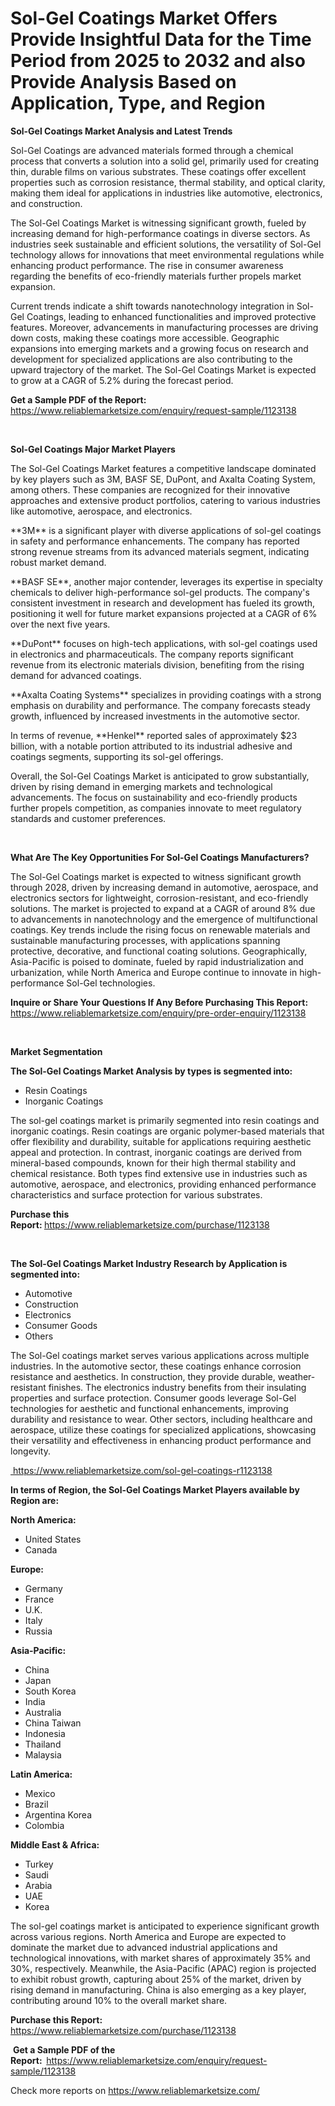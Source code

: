 <p><h1>Sol-Gel Coatings Market Offers Provide Insightful Data for the Time Period from 2025 to 2032 and also Provide Analysis Based on Application, Type, and Region</h1></p><p><strong>Sol-Gel Coatings Market Analysis and Latest Trends</strong></p>
<p><p>Sol-Gel Coatings are advanced materials formed through a chemical process that converts a solution into a solid gel, primarily used for creating thin, durable films on various substrates. These coatings offer excellent properties such as corrosion resistance, thermal stability, and optical clarity, making them ideal for applications in industries like automotive, electronics, and construction.</p><p>The Sol-Gel Coatings Market is witnessing significant growth, fueled by increasing demand for high-performance coatings in diverse sectors. As industries seek sustainable and efficient solutions, the versatility of Sol-Gel technology allows for innovations that meet environmental regulations while enhancing product performance. The rise in consumer awareness regarding the benefits of eco-friendly materials further propels market expansion.</p><p>Current trends indicate a shift towards nanotechnology integration in Sol-Gel Coatings, leading to enhanced functionalities and improved protective features. Moreover, advancements in manufacturing processes are driving down costs, making these coatings more accessible. Geographic expansions into emerging markets and a growing focus on research and development for specialized applications are also contributing to the upward trajectory of the market. The Sol-Gel Coatings Market is expected to grow at a CAGR of 5.2% during the forecast period.</p></p>
<p><strong>Get a Sample PDF of the Report:&nbsp;</strong> <a href="https://www.reliablemarketsize.com/enquiry/request-sample/1123138?utm_campaign=1872&utm_medium=2&utm_source=Github&utm_content=ia&utm_term=05022025&utm_id=sol-gel-coatings">https://www.reliablemarketsize.com/enquiry/request-sample/1123138</a></p>
<p>&nbsp;</p>
<p><strong>Sol-Gel Coatings Major Market Players</strong></p>
<p><p>The Sol-Gel Coatings Market features a competitive landscape dominated by key players such as 3M, BASF SE, DuPont, and Axalta Coating System, among others. These companies are recognized for their innovative approaches and extensive product portfolios, catering to various industries like automotive, aerospace, and electronics.</p><p>**3M** is a significant player with diverse applications of sol-gel coatings in safety and performance enhancements. The company has reported strong revenue streams from its advanced materials segment, indicating robust market demand.</p><p>**BASF SE**, another major contender, leverages its expertise in specialty chemicals to deliver high-performance sol-gel products. The company's consistent investment in research and development has fueled its growth, positioning it well for future market expansions projected at a CAGR of 6% over the next five years.</p><p>**DuPont** focuses on high-tech applications, with sol-gel coatings used in electronics and pharmaceuticals. The company reports significant revenue from its electronic materials division, benefiting from the rising demand for advanced coatings.</p><p>**Axalta Coating Systems** specializes in providing coatings with a strong emphasis on durability and performance. The company forecasts steady growth, influenced by increased investments in the automotive sector.</p><p>In terms of revenue, **Henkel** reported sales of approximately $23 billion, with a notable portion attributed to its industrial adhesive and coatings segments, supporting its sol-gel offerings.</p><p>Overall, the Sol-Gel Coatings Market is anticipated to grow substantially, driven by rising demand in emerging markets and technological advancements. The focus on sustainability and eco-friendly products further propels competition, as companies innovate to meet regulatory standards and customer preferences.</p></p>
<p>&nbsp;</p>
<p><strong>What Are The Key Opportunities For Sol-Gel Coatings Manufacturers?</strong></p>
<p><p>The Sol-Gel Coatings market is expected to witness significant growth through 2028, driven by increasing demand in automotive, aerospace, and electronics sectors for lightweight, corrosion-resistant, and eco-friendly solutions. The market is projected to expand at a CAGR of around 8% due to advancements in nanotechnology and the emergence of multifunctional coatings. Key trends include the rising focus on renewable materials and sustainable manufacturing processes, with applications spanning protective, decorative, and functional coating solutions. Geographically, Asia-Pacific is poised to dominate, fueled by rapid industrialization and urbanization, while North America and Europe continue to innovate in high-performance Sol-Gel technologies.</p></p>
<p><strong>Inquire or Share Your Questions If Any Before Purchasing This Report:</strong> <a href="https://www.reliablemarketsize.com/enquiry/pre-order-enquiry/1123138?utm_campaign=1872&utm_medium=2&utm_source=Github&utm_content=ia&utm_term=05022025&utm_id=sol-gel-coatings">https://www.reliablemarketsize.com/enquiry/pre-order-enquiry/1123138</a></p>
<p>&nbsp;</p>
<p><strong>Market Segmentation</strong></p>
<p><strong>The Sol-Gel Coatings Market Analysis by types is segmented into:</strong></p>
<p><ul><li>Resin Coatings</li><li>Inorganic Coatings</li></ul></p>
<p><p>The sol-gel coatings market is primarily segmented into resin coatings and inorganic coatings. Resin coatings are organic polymer-based materials that offer flexibility and durability, suitable for applications requiring aesthetic appeal and protection. In contrast, inorganic coatings are derived from mineral-based compounds, known for their high thermal stability and chemical resistance. Both types find extensive use in industries such as automotive, aerospace, and electronics, providing enhanced performance characteristics and surface protection for various substrates.</p></p>
<p><strong>Purchase this Report:&nbsp;</strong><a href="https://www.reliablemarketsize.com/purchase/1123138?utm_campaign=1872&utm_medium=2&utm_source=Github&utm_content=ia&utm_term=05022025&utm_id=sol-gel-coatings">https://www.reliablemarketsize.com/purchase/1123138</a></p>
<p>&nbsp;</p>
<p><strong>The Sol-Gel Coatings Market Industry Research by Application is segmented into:</strong></p>
<p><ul><li>Automotive</li><li>Construction</li><li>Electronics</li><li>Consumer Goods</li><li>Others</li></ul></p>
<p><p>The Sol-Gel coatings market serves various applications across multiple industries. In the automotive sector, these coatings enhance corrosion resistance and aesthetics. In construction, they provide durable, weather-resistant finishes. The electronics industry benefits from their insulating properties and surface protection. Consumer goods leverage Sol-Gel technologies for aesthetic and functional enhancements, improving durability and resistance to wear. Other sectors, including healthcare and aerospace, utilize these coatings for specialized applications, showcasing their versatility and effectiveness in enhancing product performance and longevity.</p></p>
<p><a href="https://www.reliablemarketsize.com/sol-gel-coatings-r1123138?utm_campaign=1872&utm_medium=2&utm_source=Github&utm_content=ia&utm_term=05022025&utm_id=sol-gel-coatings">&nbsp;https://www.reliablemarketsize.com/sol-gel-coatings-r1123138</a></p>
<p><strong>In terms of Region, the Sol-Gel Coatings Market Players available by Region are:</strong></p>
<p>
    <p> <strong> North America: </strong>
        <ul>
            <li>United States</li>
            <li>Canada</li>
        </ul>
        </p> 
    <p> <strong> Europe: </strong>
        <ul>
            <li>Germany</li>
            <li>France</li>
            <li>U.K.</li>
            <li>Italy</li>
            <li>Russia</li>
        </ul>
        </p> 
    <p> <strong> Asia-Pacific: </strong>
        <ul>
            <li>China</li>
            <li>Japan</li>
            <li>South Korea</li>
            <li>India</li>
            <li>Australia</li>
            <li>China Taiwan</li>
            <li>Indonesia</li>
            <li>Thailand</li>
            <li>Malaysia</li>
        </ul>
        </p> 
    <p> <strong> Latin America: </strong>
        <ul>
            <li>Mexico</li>
            <li>Brazil</li>
            <li>Argentina Korea</li>
            <li>Colombia</li>
        </ul>
        </p> 
    <p> <strong> Middle East & Africa: </strong>
        <ul>
            <li>Turkey</li>
            <li>Saudi</li>
            <li>Arabia</li>
            <li>UAE</li>
            <li>Korea</li>
        </ul>
    </p>
    </p>
<p><p>The sol-gel coatings market is anticipated to experience significant growth across various regions. North America and Europe are expected to dominate the market due to advanced industrial applications and technological innovations, with market shares of approximately 35% and 30%, respectively. Meanwhile, the Asia-Pacific (APAC) region is projected to exhibit robust growth, capturing about 25% of the market, driven by rising demand in manufacturing. China is also emerging as a key player, contributing around 10% to the overall market share.</p></p>
<p><strong>Purchase this Report: </strong><a href="https://www.reliablemarketsize.com/purchase/1123138?utm_campaign=1872&utm_medium=2&utm_source=Github&utm_content=ia&utm_term=05022025&utm_id=sol-gel-coatings">https://www.reliablemarketsize.com/purchase/1123138</a></p>
<p>&nbsp;<strong>Get a Sample PDF of the Report:&nbsp;&nbsp;</strong><a href="https://www.reliablemarketsize.com/enquiry/request-sample/1123138?utm_campaign=1872&utm_medium=2&utm_source=Github&utm_content=ia&utm_term=05022025&utm_id=sol-gel-coatings">https://www.reliablemarketsize.com/enquiry/request-sample/1123138</a></p>
<p><strong></strong></p>
<p>Check more reports on <a href="https://www.reliablemarketsize.com/?utm_campaign=1872&utm_medium=2&utm_source=Github&utm_content=ia&utm_term=05022025&utm_id=sol-gel-coatings">https://www.reliablemarketsize.com/</a></p>